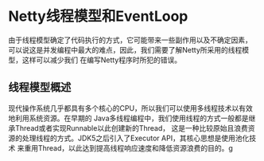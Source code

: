 # Netty线程模型和EventLoop
由于线程模型确定了代码执行的方式，它可能带来一些副作用以及不确定因素，
可以说这是并发编程中最大的难点，因此，我们需要了解Netty所采用的线程模型，这样可以减少我们
在编写Netty程序时所犯的错误。


## 线程模型概述
现代操作系统几乎都具有多个核心的CPU，所以我们可以使用多线程技术以有效地利用系统资源。在早期的
Java多线程编程中，我们使用线程的方式一般都是继承Thread或者实现Runnable以此创建新的Thread，
这是一种比较原始且浪费资源的处理线程的方式。JDK5之后引入了Executor API，其核心思想是使用池化技术
来重用Thread，以此达到提高线程响应速度和降低资源浪费的目的。g